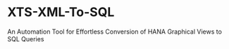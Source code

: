 # XTS-XML-To-SQL
An Automation Tool for Effortless Conversion of HANA Graphical Views to SQL Queries

